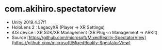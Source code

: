 # com.akihiro.spectatorview
- Unity 2019.4.37f1
- HoloLens 2 : LegacyXR (Player -> XR Settings)
- iOS device : XR SDK/XR Management (XR Plug-in Management -> ARKit)
- Source [https://github.com/microsoft/MixedReality-SpectatorView](https://github.com/microsoft/MixedReality-SpectatorView)
